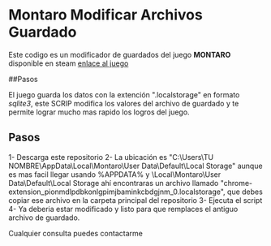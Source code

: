 # Montaro Modificar Archivos Guardado
Este codigo es un modificador de guardados del juego **MONTARO** disponible en steam [enlace al juego](https://store.steampowered.com/app/495890/Montaro/)

##Pasos

El juego guarda los datos con la extención ".localstorage" en formato *sqlite3*, este SCRIP modifica los valores del archivo de guardado y te permite lograr mucho mas rapido los logros del juego.

## Pasos
1- Descarga este repositorio
2- La ubicación es "C:\Users\TU NOMBRE\AppData\Local\Montaro\User Data\Default\Local Storage" aunque es mas facil llegar usando %APPDATA% y \Local\Montaro\User Data\Default\Local Storage
ahí encontraras un archivo llamado "chrome-extension_pionmdlpdbkonlgpimjbaminkcbdgjnm_0.localstorage", que debes copiar ese archivo en la carpeta principal del repositorio
3- Ejecuta el script
4- Ya deberia estar modificado y listo para que remplaces el antiguo archivo de guardado.

Cualquier consulta puedes contactarme
